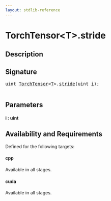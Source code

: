 ```yaml
---
layout: stdlib-reference
---
```


# TorchTensor\<T\>\.stride

## Description





## Signature 

<pre>
<span class="code_keyword">uint</span> <a href="../types/torchtensor-05/index" class="code_type">TorchTensor</a>&lt;<a href="../types/torchtensor-05/index#typeparam-T" class="code_type">T</a>&gt;.<a href="stride">stride</a>(<span class="code_keyword">uint</span> <a href="stride#decl-i" class="code_param">i</a>);

</pre>

## Parameters

####  <a id="decl-i"></a>i  : uint

## Availability and Requirements

Defined for the following targets:

#### cpp
Available in all stages.

#### cuda
Available in all stages.



